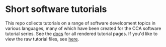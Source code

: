 Short software tutorials
========================

This repo collects tutorials on a range of software development topics in various languages, many of which have been created for the CCA software tutorial series. See the [docs](https://cca-software-group.github.io/short_tutorials/) for all rendered tutorial pages. If you'd like to view the raw tutorial files, see [here](https://github.com/CCA-Software-Group/short_tutorials/tree/main/docs/tutorials/).
